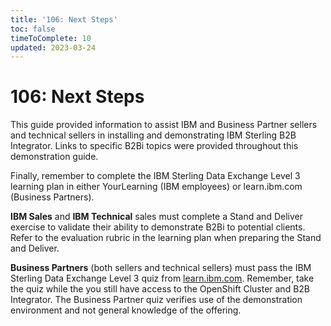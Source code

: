 ```yaml
---
title: '106: Next Steps'
toc: false
timeToComplete: 10
updated: 2023-03-24
---
```


# 106: Next Steps

This guide provided information to assist IBM and Business Partner sellers and technical sellers in installing and demonstrating IBM Sterling B2B Integrator. Links to specific B2Bi topics were provided throughout this demonstration guide.

Finally, remember to complete the IBM Sterling Data Exchange Level 3 learning plan in either YourLearning (IBM employees) or learn.ibm.com (Business Partners).

**IBM Sales** and **IBM Technical** sales must complete a Stand and Deliver exercise to validate their ability to demonstrate B2Bi to potential clients. Refer to the evaluation rubric in the learning plan when preparing the Stand and Deliver.

**Business Partners** (both sellers and technical sellers) must pass the IBM Sterling Data Exchange Level 3 quiz from [learn.ibm.com](https://learn.ibm.com/course/view.php?id=12105). Remember, take the quiz while the you still have access to the OpenShift Cluster and B2B Integrator. The Business Partner quiz verifies use of the demonstration environment and not general knowledge of the offering.

